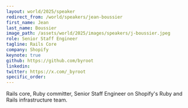 ```yaml
---
layout: world/2025/speaker
redirect_from: /world/speakers/jean-boussier
first_name: Jean
last_name: Boussier
image_path: /assets/world/2025/images/speakers/j-boussier.jpeg
role: Senior Staff Engineer
tagline: Rails Core
company: Shopify
keynote: true
github: https://github.com/byroot
linkedin:
twitter: https://x.com/_byroot
specific_order:
---
```


Rails core, Ruby committer, Senior Staff Engineer on Shopify's Ruby and Rails infrastructure team.
